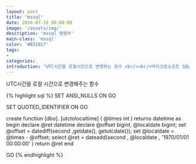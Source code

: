 ```yaml
---
layout: post
title: "mssql"
date: 2016-07-18 06:00:00
image: '/assets/img/'
description: 'mssql 명령어'
main-class: 'mssql'
color: '#B31917'
tags:
- 
categories:
introduction: "UTC시간을 로컬시간으로 변경하는 함수 <br/><br/>마이크로소프트 SQL 서버(영어: Microsoft SQL Server)는 마이크로소프트가 1989년 사이베이스(Sybase)를 기반으로 개발한 관계형 데이터베이스이다."
---
```


UTC시간을 로컬 시간으로 변경해주는 함수

{% highlight sql %}
SET ANSI_NULLS ON
GO

SET QUOTED_IDENTIFIER ON
GO

create function [dbo]. [utctolocaltime] ( @times int )
returns datetime
as
begin
declare @ret datetime
declare @offset bigint, @localdate bigint;
    set @offset = datediff(second ,getdate(), getutcdate());
    set @localdate = @times - @offset;
select @ret = dateadd(second , @localdate , '1970/01/01 00:00:00' )
return @ret
end

GO
{% endhighlight %}



